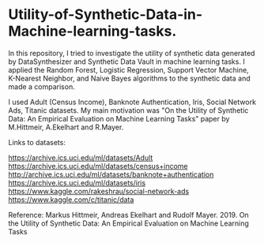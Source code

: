 # Utility-of-Synthetic-Data-in-Machine-learning-tasks.

In this repository, I tried to investigate the utility of synthetic data generated by DataSynthesizer and Synthetic Data Vault in machine learning tasks. I applied the Random Forest, Logistic Regression, Support Vector Machine, K-Nearest Neighbor, and Naive Bayes algorithms to the synthetic data and made a comparison. 

I used Adult (Census Income), Banknote Authentication, Iris, Social Network Ads, Titanic datasets. My main motivation was "On the Utility of Synthetic Data: An Empirical Evaluation on Machine Learning Tasks" paper by M.Hittmeir, A.Ekelhart and R.Mayer.


Links to datasets: 

https://archive.ics.uci.edu/ml/datasets/Adult
https://archive.ics.uci.edu/ml/datasets/census+income
http://archive.ics.uci.edu/ml/datasets/banknote+authentication  https://archive.ics.uci.edu/ml/datasets/iris 
https://www.kaggle.com/rakeshrau/social-network-ads
https://www.kaggle.com/c/titanic/data

Reference: Markus Hittmeir, Andreas Ekelhart and Rudolf Mayer. 2019. On the Utility of Synthetic Data: An Empirical Evaluation on Machine Learning Tasks


